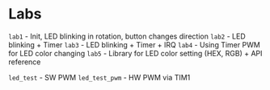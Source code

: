 # Labs

`lab1` - Init, LED blinking in rotation, button changes direction
`lab2` - LED blinking + Timer
`lab3` - LED blinking + Timer + IRQ
`lab4` - Using Timer PWM for LED color changing
`lab5` - Library for LED color setting (HEX, RGB) + API reference
 
`led_test` - SW PWM
`led_test_pwm` - HW PWM via TIM1
